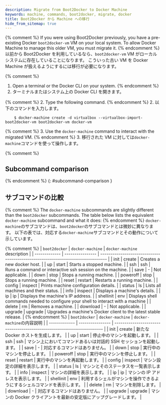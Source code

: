 ```yaml
---
description: Migrate from Boot2Docker to Docker Machine
keywords: machine, commands, boot2docker, migrate, docker
title: Boot2Docker から Machine への移行
hide_from_sitemap: true
---
```


{% comment %}
If you were using Boot2Docker previously, you have a pre-existing Docker
`boot2docker-vm` VM on your local system. To allow Docker Machine to manage
this older VM, you must migrate it.
{% endcomment %}
以前から Boot2Docker を利用しているなら、`boot2docker-vm` VM がローカルシステムに存在していることになります。
こういった古い VM を Docker Machine が扱えるようにするには移行が必要になります。

{% comment %}
1.  Open a terminal or the Docker CLI on your system.
{% endcomment %}
1.  ターミナルまたはシステム上の Docker CLI を開きます。

{% comment %}
2.  Type the following command.
{% endcomment %}
2.  以下のコマンドを入力します。

        $ docker-machine create -d virtualbox --virtualbox-import-boot2docker-vm boot2docker-vm docker-vm

{% comment %}
3.  Use the `docker-machine` command to interact with the migrated VM.
{% endcomment %}
3.  移行された VM に対しては`docker-machine`コマンドを使って操作します。

{% comment %}
## Subcommand comparison
{% endcomment %}
{: #subcommand-comparison }
## サブコマンドの比較

{% comment %}
The `docker-machine` subcommands are slightly different than the `boot2docker`
subcommands. The table below lists the equivalent `docker-machine` subcommand
and what it does:
{% endcomment %}
`docker-machine`のサブコマンドは、`boot2docker`のサブコマンドとは微妙に異なります。
以下の表では、対応する`docker-machine`サブコマンドとその動作について示しています。

{% comment %}
| `boot2docker` | `docker-machine` | `docker-machine` description                                                      |
| ------------- | ---------------- | --------------------------------------------------------------------------------- |
| init          | create           | Creates a new docker host.                                                        |
| up            | start            | Starts a stopped machine.                                                         |
| ssh           | ssh              | Runs a command or interactive ssh session on the machine.                         |
| save          | -                | Not applicable.                                                                   |
| down          | stop             | Stops a running machine.                                                          |
| poweroff      | stop             | Stops a running machine.                                                          |
| reset         | restart          | Restarts a running machine.                                                       |
| config        | inspect          | Prints machine configuration details.                                             |
| status        | ls               | Lists all machines and their status.                                              |
| info          | inspect          | Displays a machine's details.                                                     |
| ip            | ip               | Displays the machine's IP address.                                                |
| shellinit     | env              | Displays shell commands needed to configure your shell to interact with a machine |
| delete        | rm               | Removes a machine.                                                                |
| download      | -                | Not applicable.                                                                   |
| upgrade       | upgrade          | Upgrades a machine's Docker client to the latest stable release.                  |
{% endcomment %}
| `boot2docker` | `docker-machine` | `docker-machine`の内容説明                                               |
| ------------- | ---------------- | ------------------------------------------------------------------------ |
| init          | create           | 新たな Docker ホストを生成します。                                       |
| up            | start            | 停止中のマシンを起動します。                                             |
| ssh           | ssh              | マシン上においてコマンドあるいは対話的 SSH セッションを起動します。      |
| save          | -                | 対応するコマンドはありません。                                           |
| down          | stop             | 実行中のマシンを停止します。                                             |
| poweroff      | stop             | 実行中のマシンを停止します。                                             |
| reset         | restart          | 実行中のマシンを再起動します。                                           |
| config        | inspect          | マシン設定の詳細を表示します。                                           |
| status        | ls               | マシンとそのステータスを一覧表示します。                                 |
| info          | inspect          | マシンの詳細を表示します。                                               |
| ip            | ip               | マシンの IP アドレスを表示します。                                       |
| shellinit     | env              | 利用するシェルがマシンを操作できるようにするシェルコマンドを表示します。 |
| delete        | rm               | マシンを削除します。                                                     |
| download      | -                | 対応するコマンドはありません。                                           |
| upgrade       | upgrade          | マシンの Docker クライアントを最新の安定版にアップグレードします。       |
